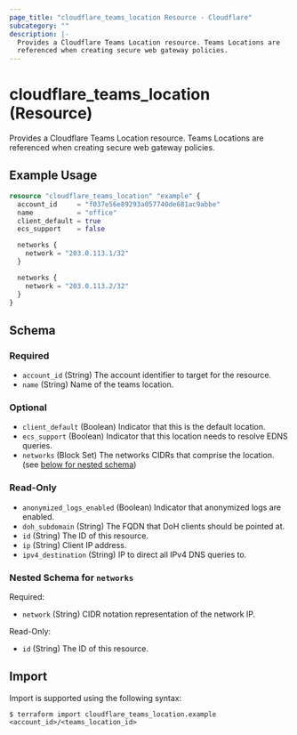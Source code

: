 ```yaml
---
page_title: "cloudflare_teams_location Resource - Cloudflare"
subcategory: ""
description: |-
  Provides a Cloudflare Teams Location resource. Teams Locations are
  referenced when creating secure web gateway policies.
---
```


# cloudflare_teams_location (Resource)

Provides a Cloudflare Teams Location resource. Teams Locations are
referenced when creating secure web gateway policies.

## Example Usage

```terraform
resource "cloudflare_teams_location" "example" {
  account_id     = "f037e56e89293a057740de681ac9abbe"
  name           = "office"
  client_default = true
  ecs_support    = false

  networks {
    network = "203.0.113.1/32"
  }

  networks {
    network = "203.0.113.2/32"
  }
}
```
<!-- schema generated by tfplugindocs -->
## Schema

### Required

- `account_id` (String) The account identifier to target for the resource.
- `name` (String) Name of the teams location.

### Optional

- `client_default` (Boolean) Indicator that this is the default location.
- `ecs_support` (Boolean) Indicator that this location needs to resolve EDNS queries.
- `networks` (Block Set) The networks CIDRs that comprise the location. (see [below for nested schema](#nestedblock--networks))

### Read-Only

- `anonymized_logs_enabled` (Boolean) Indicator that anonymized logs are enabled.
- `doh_subdomain` (String) The FQDN that DoH clients should be pointed at.
- `id` (String) The ID of this resource.
- `ip` (String) Client IP address.
- `ipv4_destination` (String) IP to direct all IPv4 DNS queries to.

<a id="nestedblock--networks"></a>
### Nested Schema for `networks`

Required:

- `network` (String) CIDR notation representation of the network IP.

Read-Only:

- `id` (String) The ID of this resource.

## Import

Import is supported using the following syntax:

```shell
$ terraform import cloudflare_teams_location.example <account_id>/<teams_location_id>
```
